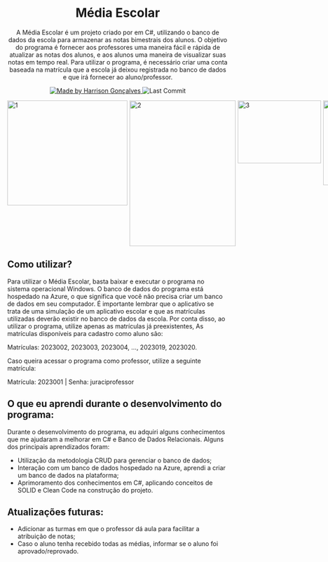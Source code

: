 <h1 align="center">
  Média Escolar
</h1>

<p align="center">A Média Escolar é um projeto criado por em C#, utilizando o banco de dados da escola para armazenar as notas bimestrais dos alunos. O objetivo do programa é fornecer aos professores uma maneira fácil e rápida de atualizar as notas dos alunos, e aos alunos uma maneira de visualizar suas notas em tempo real. Para utilizar o programa, é necessário criar uma conta baseada na matrícula que a escola já deixou registrada no banco de dados e que irá fornecer ao aluno/professor.</p>

<p align="center">
  <a href="https://github.com/harrisongoncalves">
    <img alt="Made by Harrison Gonçalves" src="https://img.shields.io/badge/made%20by-Harrison%20Gonçalves-brightgreen">
  </a>
<img alt="Last Commit" src="https://img.shields.io/github/last-commit/harrisongoncalves/MediaEscolar">

</p>

<div style="display:flex;">
    <img src="https://i.ibb.co/GFf3w9k/1.png" alt="1" border="0" width="274" height="239" style="margin-right:5px;">
    <img src="https://i.ibb.co/j4L3L1s/2.png" alt="2" border="0" width="242" height="332" style="margin-right:5px;">
    <img src="https://i.ibb.co/h7rnbLw/3.png" alt="3" border="0" width="190" height="143" style="margin-right:5px;">
    <img src="https://i.ibb.co/c2JZd7x/notas-Aluno.png" alt="4" border="0" width="444" height="193" style="margin-right:5px;">
  <img src="https://i.ibb.co/YNmhMr7/notas-Professor.png" alt="5" border="0" width="433" height="294">
</div>
  
  
<h2>
Como utilizar?
</h2>
  
<p>Para utilizar o Média Escolar, basta baixar e executar o programa no sistema operacional Windows. O banco de dados do programa está hospedado na Azure, o que significa que você não precisa criar um banco de dados em seu computador. É importante lembrar que o aplicativo se trata de uma simulação de um aplicativo escolar e que as matrículas utilizadas deverão existir no banco de dados da escola. Por conta disso, ao utilizar o programa, utilize apenas as matrículas já preexistentes, As matrículas disponíveis para cadastro como aluno são:</p>
  <p>Matrículas: 2023002, 2023003, 2023004, ..., 2023019, 2023020. </p>
  <p>Caso queira acessar o programa como professor, utilize a seguinte matrícula:</p>
  <p>Matrícula: 2023001 | Senha: juraciprofessor</p>
  
  
<h2>
  O que eu aprendi durante o desenvolvimento do programa:
 </h2>
 
 <p>
Durante o desenvolvimento do programa, eu adquiri alguns conhecimentos que me ajudaram a melhorar em C# e Banco de Dados Relacionais. Alguns dos principais aprendizados foram:
</p>

<ul>
  <li>Utilização da metodologia CRUD para gerenciar o banco de dados;</li>
  <li>Interação com um banco de dados hospedado na Azure, aprendi a criar um banco de dados na plataforma;</li>
  <li>Aprimoramento dos conhecimentos em C#, aplicando conceitos de SOLID e Clean Code na construção do projeto.</li>
</ul>
   
 <h2>
Atualizações futuras:
</h2>

<ul>
  <li>Adicionar as turmas em que o professor dá aula para facilitar a atribuição de notas;</li>
  <li>Caso o aluno tenha recebido todas as médias, informar se o aluno foi aprovado/reprovado.</li>
</ul>
